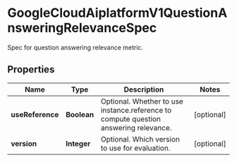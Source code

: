 

# GoogleCloudAiplatformV1QuestionAnsweringRelevanceSpec

Spec for question answering relevance metric.

## Properties

| Name | Type | Description | Notes |
|------------ | ------------- | ------------- | -------------|
|**useReference** | **Boolean** | Optional. Whether to use instance.reference to compute question answering relevance. |  [optional] |
|**version** | **Integer** | Optional. Which version to use for evaluation. |  [optional] |



